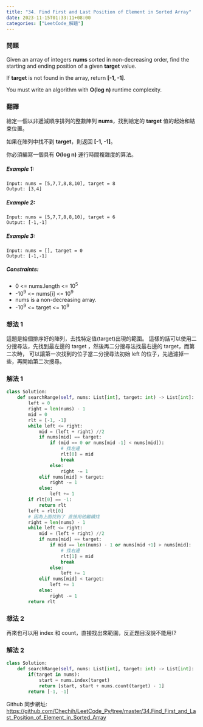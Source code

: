 ```yaml
---
title: "34. Find First and Last Position of Element in Sorted Array"
date: 2023-11-15T01:33:11+08:00
categories: ["LeetCode_解題"]
---
```

### 問題
Given an array of integers **nums** sorted in non-decreasing order, find the starting and ending position of a given **target** value.

If **target** is not found in the array, return **[-1, -1]**.

You must write an algorithm with **O(log n)** runtime complexity.

### 翻譯
給定一個以非遞減順序排列的整數陣列 **nums**，找到給定的 **target** 值的起始和結束位置。

如果在陣列中找不到 **target**，則返回 **[-1, -1]**。

你必須編寫一個具有 **O(log n)** 運行時間複雜度的算法。

##### Example 1:
    Input: nums = [5,7,7,8,8,10], target = 8
    Output: [3,4]
##### Example 2:
    Input: nums = [5,7,7,8,8,10], target = 6
    Output: [-1,-1]
##### Example 3:
    Input: nums = [], target = 0
    Output: [-1,-1]

##### Constraints:
- 0 <= nums.length <= 10<sup>5</sup>
- -10<sup>9</sup> <= nums[i] <= 10<sup>9</sup>
- nums is a non-decreasing array.
- -10<sup>9</sup> <= target <= 10<sup>9</sup>

### 想法 1
這題是給個排序好的陣列，去找特定值(target)出現的範圍。
這樣的話可以使用二分搜尋法，先找到最左邊的 target ，然後再二分搜尋法找最右邊的 target，而第二次時，
可以讓第一次找到的位子當二分搜尋法初始 left 的位子，先過濾掉一些，再開始第二次搜尋。
### 解法 1
```python
class Solution:
    def searchRange(self, nums: List[int], target: int) -> List[int]:
        left = 0
        right = len(nums) - 1
        mid = 0
        rlt = [-1, -1]
        while left <= right:
            mid = (left + right) //2
            if nums[mid] == target:
                if (mid == 0 or nums[mid -1] < nums[mid]):
                    # 找左邊
                    rlt[0] = mid
                    break
                else:
                    right -= 1
            elif nums[mid] > target:
                right -= 1
            else:
                left += 1
        if rlt[0] == -1:
            return rlt
        left = rlt[0]
        # 因為上面找到了 直接用他繼續找
        right = len(nums) - 1
        while left <= right:
            mid = (left + right) //2
            if nums[mid] == target:
                if mid == len(nums) - 1 or nums[mid +1] > nums[mid]:
                    # 找右邊
                    rlt[1] = mid
                    break
                else:
                    left += 1
            elif nums[mid] < target:
                left += 1
            else:
                right -= 1
        return rlt
```
### 想法 2
再來也可以用 index 和 count，直接找出來範圍，反正題目沒說不能用(?
### 解法 2
```python
class Solution:
    def searchRange(self, nums: List[int], target: int) -> List[int]:
        if(target in nums):
            start = nums.index(target)
            return [start, start + nums.count(target) - 1]
        return [-1, -1]
```

Github 同步網址:  
https://github.com/Chechih/LeetCode_Py/tree/master/34.Find_First_and_Last_Position_of_Element_in_Sorted_Array